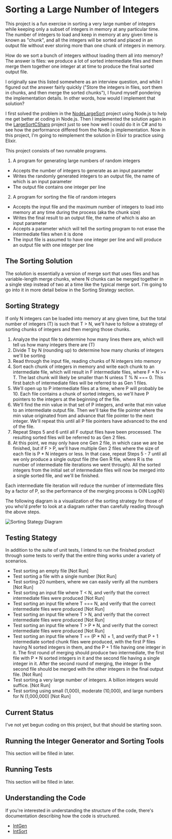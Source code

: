 # Sorting a Large Number of Integers

This project is a fun exercise in sorting a very large number of integers while keeping only a subset of integers in memory at any particular time. The number of integers to load and keep in memory at any given time is known as "chunk", and all the integers will be sorted and placed in an output file without ever storing more than one chunk of integers in memory.

How do we sort a bunch of integers without loading them all into memory? The answer is files: we produce a lot of sorted intermediate files and them merge them together one integer at at time to produce the final sorted output file.

I originally saw this listed somewhere as an interview question, and while I figured out the answer fairly quickly ("Store the integers in files, sort them in chunks, and then merge the sorted chunks"), I found myself pondering the implementation details. In other words, how would I implement that solution?

I first solved the problem in the [NodeLargeSort](https://github.com/Maultasche/NodeLargeSort) project using Node.js to help me get better at coding in Node.js. Then I implemented the solution again in the [LargeSortCSharp](https://github.com/Maultasche/LargeSortCSharp) project just to see how well I could do it in C# and to see how the performance differed from the Node.js implementation. Now in this project, I'm going to reimplement the solution in Elixir to practice using Elixir.

This project consists of two runnable programs.

1. A program for generating large numbers of random integers
  - Accepts the number of integers to generate as an input parameter
  - Writes the randomly generated integers to an output file, the name of which is an input parameter
  - The output file contains one integer per line
2. A program for sorting the file of random integers
  - Accepts the input file and the maximum number of integers to load into memory at any time during the process (aka the chunk size)
  - Writes the final result to an output file, the name of which is also an input parameter
  - Accepts a parameter which will tell the sorting program to not erase the intermediate files when it is done
  - The input file is assumed to have one integer per line and will produce an output file with one integer per line
  
## The Sorting Solution

The solution is essentially a version of merge sort that uses files and has variable-length merge chunks, where N chunks can be 
merged together in a single step instead of two at a time like the typical merge sort. I'm going to go into it in more detail below in the Sorting Strategy section.

## Sorting Strategy

If only N integers can be loaded into memory at any given time, but the total number of integers (T) is such that T > N, we'll have to follow a strategy of sorting chunks of integers and then merging those chunks.

1. Analyze the input file to determine how many lines there are, which will tell us how many integers there are (T)
2. Divide T by N (rounding up) to determine how many chunks of integers we'll be sorting
3. Read through the input file, reading chunks of N integers into memory
4. Sort each chunk of integers in memory and write each chunk to an intermediate file, which will result in F intermediate files, where F * N >= T. The last chunk will likely be smaller than N unless T % N === 0. This first batch of intermediate files will be referred to as Gen 1 files.
5. We'll open up to P intermediate files at a time, where P will probably be 10. Each file contains a chunk of sorted integers, so we'll have P pointers to the integers at the beginning of the file.
6. We'll find the min value in that set of P integers, and write that min value to an intermediate output file. Then we'll take the file pointer where the min value originated from and advance that file pointer to the next integer. We'll repeat this until all P file pointers have advanced to the end of the file.
7. Repeat Steps 5 and 6 until all F output files have been processed. The resulting sorted files will be referred to as Gen 2 files. 
8. At this point, we may only have one Gen 2 file, in which case we are be finished, but if F > P, we'll have multiple Gen 2 files where the size of each file is P * N integers or less. In that case, repeat Steps 5 - 7 until all we only produce a single output file (the Gen R file, where R is the number of intermediate file iterations we went through). All the sorted integers from the initial set of intermediate files will now be merged into a single sorted file, and we'll be finished.

Each intermediate file iteration will reduce the number of intermediate files by a factor of P, so the performance of the merging process is O(N Log(N))

The following diagram is a visualization of the sorting strategy for those of you who'd prefer to look at a diagram rather than carefully reading through the above steps.

![Sorting Stategy Diagram](doc/IntegerSortingProcess.png)

## Testing Stategy

In addition to the suite of unit tests, I intend to run the finished product through some tests to verify that the entire thing works under a variety of scenarios.

- Test sorting an empty file [Not Run]
- Test sorting a file with a single number [Not Run]
- Test sorting 20 numbers, where we can easily verify all the numbers [Not Run]
- Test sorting an input file where T < N, and verify that the correct intermediate files were produced [Not Run]
- Test sorting an input file where T === N, and verify that the correct intermediate files were produced [Not Run]
- Test sorting an input file where T > N, and verify that the correct intermediate files were produced [Not Run]
- Test sorting an input file where T > P * N, and verify that the correct intermediate files were produced [Not Run]
- Test sorting an input file where T == (P * N) + 1, and verify that P + 1 intermediate sorted chunk files were produced, with the first P files having N sorted integers in them, and the P + 1 file having one integer in it. The first round of merging should produce two intermediate, the first file with P * N sorted integers in it and the second file having a single integer in it. After the second round of merging, the integer in the second file should be merged with the other integers in the final output file. [Not Run]
- Test sorting a very large number of integers. A billion integers would suffice. [Not Run]
- Test sorting using small (1,000), moderate (10,000), and large numbers for N (1,000,000) [Not Run]

## Current Status

I've not yet begun coding on this project, but that should be starting soon.

## Running the Integer Generator and Sorting Tools

This section will be filled in later.
 
## Running Tests

This section will be filled in later.

## Understanding the Code

If you're interested in understanding the structure of the code, there's documentation describing how the code is structured.

- [IntGen](doc/IntGenImplementationDetails.md)
- [IntSort](doc/IntSortImplementationDetails.md)
